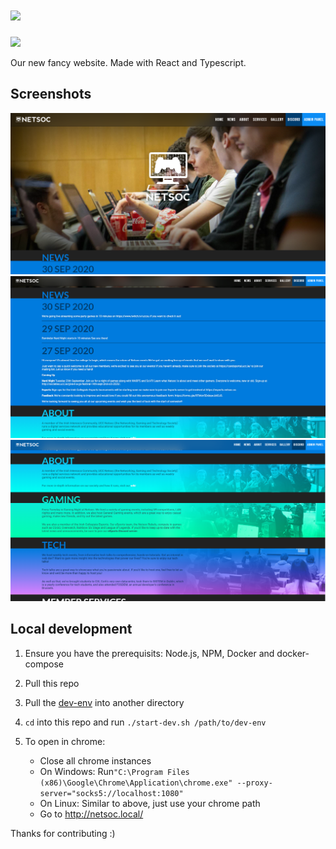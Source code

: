# [![](https://raw.githubusercontent.com/UCCNetsoc/wiki/master/assets/logo-horizontal-inverted.svg)](https://netsoc.co/rk)

[![](https://ci.netsoc.dev/api/badges/uccnetsoc/netsoc.co/status.svg)](https://ci.netsoc.dev/UCCNetsoc/netsoc.co/)

Our new fancy website. Made with React and Typescript.

## Screenshots
![](screenshots/Screenshot_1.png)
![](screenshots/Screenshot_2.png)
![](screenshots/Screenshot_3.png)

## Local development

1. Ensure you have the prerequisits: Node.js, NPM, Docker and docker-compose

1. Pull this repo
1. Pull the [dev-env](https://github.com/UCCNetsoc/dev-env) into another directory
1. `cd` into this repo and run `./start-dev.sh /path/to/dev-env`
1. To open in chrome:
   - Close all chrome instances
   - On Windows: Run`"C:\Program Files (x86)\Google\Chrome\Application\chrome.exe" --proxy-server="socks5://localhost:1080"`
   - On Linux: Similar to above, just use your chrome path
   - Go to http://netsoc.local/

Thanks for contributing :)
